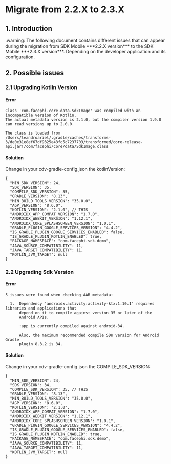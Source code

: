 # Migrate from 2.2.X to 2.3.X
## 1. Introduction

<div class="warning">
<span class="warning">:warning:</span>
The following document contains different issues that can appear during the migration from SDK Mobile ***2.2.X version*** to the SDK Mobile ***2.3.X version***. Depending on the developer application and its configuration. 
</div>

## 2. Possible issues

### 2.1 Upgrading Kotlin Version
#### Error

``` 
Class 'com.facephi.core.data.SdkImage' was compiled with an incompatible version of Kotlin. 
The actual metadata version is 2.1.0, but the compiler version 1.9.0 can read versions up to 2.0.0.

The class is loaded from /Users/leandroariel/.gradle/caches/transforms-3/de0e31e8ef67df9325e43fc5c7237703/transformed/core-release-api.jar!/com/facephi/core/data/SdkImage.class
```


#### Solution

Change in your cdv-gradle-config.json the kotlinVersion:

```
{
  "MIN_SDK_VERSION": 24,
  "SDK_VERSION": 35,
  "COMPILE_SDK_VERSION": 35,
  "GRADLE_VERSION": "8.13",
  "MIN_BUILD_TOOLS_VERSION": "35.0.0",
  "AGP_VERSION": "8.6.0",
  "KOTLIN_VERSION": "2.1.0", // THIS
  "ANDROIDX_APP_COMPAT_VERSION": "1.7.0",
  "ANDROIDX_WEBKIT_VERSION": "1.12.1",
  "ANDROIDX_CORE_SPLASHSCREEN_VERSION": "1.0.1",
  "GRADLE_PLUGIN_GOOGLE_SERVICES_VERSION": "4.4.2",
  "IS_GRADLE_PLUGIN_GOOGLE_SERVICES_ENABLED": false,
  "IS_GRADLE_PLUGIN_KOTLIN_ENABLED": true,
  "PACKAGE_NAMESPACE": "com.facephi.sdk.demo",
  "JAVA_SOURCE_COMPATIBILITY": 11,
  "JAVA_TARGET_COMPATIBILITY": 11,
  "KOTLIN_JVM_TARGET": null
}
```

### 2.2 Upgrading Sdk Version
#### Error

``` 
5 issues were found when checking AAR metadata:

  1.  Dependency 'androidx.activity:activity-ktx:1.10.1' requires libraries and applications that
      depend on it to compile against version 35 or later of the
      Android APIs.

      :app is currently compiled against android-34.

      Also, the maximum recommended compile SDK version for Android Gradle
      plugin 8.3.2 is 34.
```
#### Solution

Change in your cdv-gradle-config.json the COMPILE_SDK_VERSION:

```
{
  "MIN_SDK_VERSION": 24,
  "SDK_VERSION": 34,
  "COMPILE_SDK_VERSION": 35, // THIS
  "GRADLE_VERSION": "8.13",
  "MIN_BUILD_TOOLS_VERSION": "35.0.0",
  "AGP_VERSION": "8.6.0",
  "KOTLIN_VERSION": "2.1.0",
  "ANDROIDX_APP_COMPAT_VERSION": "1.7.0",
  "ANDROIDX_WEBKIT_VERSION": "1.12.1",
  "ANDROIDX_CORE_SPLASHSCREEN_VERSION": "1.0.1",
  "GRADLE_PLUGIN_GOOGLE_SERVICES_VERSION": "4.4.2",
  "IS_GRADLE_PLUGIN_GOOGLE_SERVICES_ENABLED": false,
  "IS_GRADLE_PLUGIN_KOTLIN_ENABLED": true,
  "PACKAGE_NAMESPACE": "com.facephi.sdk.demo",
  "JAVA_SOURCE_COMPATIBILITY": 11,
  "JAVA_TARGET_COMPATIBILITY": 11,
  "KOTLIN_JVM_TARGET": null
}
```